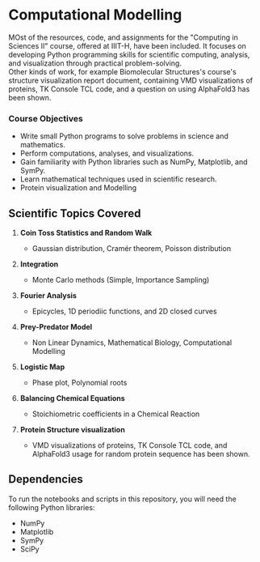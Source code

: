 # Computational Modelling

MOst of the resources, code, and assignments for the "Computing in Sciences II" course, offered at IIIT-H, have been included.
It focuses on developing Python programming skills for scientific computing, analysis, and visualization through practical problem-solving.  
Other kinds of work, for example Biomolecular Structures's course's structure visualization report document, containing VMD visualizations of proteins, TK Console TCL code, and a question on using AlphaFold3 has been shown.

### Course Objectives
- Write small Python programs to solve problems in science and mathematics.
- Perform computations, analyses, and visualizations.
- Gain familiarity with Python libraries such as NumPy, Matplotlib, and SymPy.
- Learn mathematical techniques used in scientific research.
- Protein visualization and Modelling

## Scientific Topics Covered

1. **Coin Toss Statistics and Random Walk**
   - Gaussian distribution, Cramér theorem, Poisson distribution

2. **Integration**
   - Monte Carlo methods (Simple, Importance Sampling)

3. **Fourier Analysis**
   - Epicycles, 1D periodiic functions, and 2D closed curves

4. **Prey-Predator Model**
    - Non Linear Dynamics, Mathematical Biology, Computational Modelling
    
5. **Logistic Map**
   - Phase plot, Polynomial roots

6. **Balancing Chemical Equations**
    - Stoichiometric coefficients in a Chemical Reaction

7. **Protein Structure visualization**
    - VMD visualizations of proteins, TK Console TCL code, and AlphaFold3 usage for random protein sequence has been shown.

## Dependencies

To run the notebooks and scripts in this repository, you will need the following Python libraries:

- NumPy
- Matplotlib
- SymPy
- SciPy
